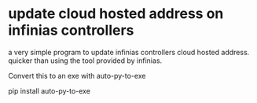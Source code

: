 # update cloud hosted address on infinias controllers

a very simple program to update infinias controllers cloud hosted address. quicker than using the tool provided by infinias. 


Convert this to an exe with auto-py-to-exe

pip install auto-py-to-exe
